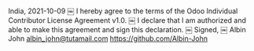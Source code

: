 India, 2021-10-09
￼
I hereby agree to the terms of the Odoo Individual Contributor License
Agreement v1.0.
￼
I declare that I am authorized and able to make this agreement and sign this
declaration.
￼
Signed,
￼
Albin John albin_john@tutamail.com https://github.com/Albin-John
